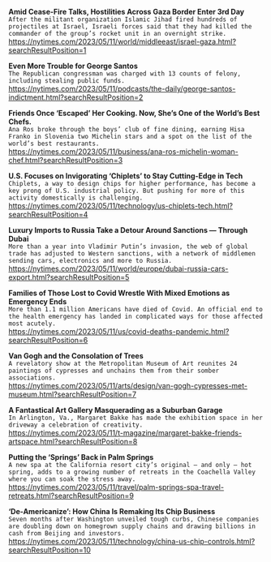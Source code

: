 **Amid Cease-Fire Talks, Hostilities Across Gaza Border Enter 3rd Day**\
`After the militant organization Islamic Jihad fired hundreds of projectiles at Israel, Israeli forces said that they had killed the commander of the group’s rocket unit in an overnight strike.`\
https://nytimes.com/2023/05/11/world/middleeast/israel-gaza.html?searchResultPosition=1

**Even More Trouble for George Santos**\
`The Republican congressman was charged with 13 counts of felony, including stealing public funds.`\
https://nytimes.com/2023/05/11/podcasts/the-daily/george-santos-indictment.html?searchResultPosition=2

**Friends Once ‘Escaped’ Her Cooking. Now, She’s One of the World’s Best Chefs.**\
`Ana Ros broke through the boys’ club of fine dining, earning Hisa Franko in Slovenia two Michelin stars and a spot on the list of the world’s best restaurants.`\
https://nytimes.com/2023/05/11/business/ana-ros-michelin-woman-chef.html?searchResultPosition=3

**U.S. Focuses on Invigorating ‘Chiplets’ to Stay Cutting-Edge in Tech**\
`Chiplets, a way to design chips for higher performance, has become a key prong of U.S. industrial policy. But pushing for more of this activity domestically is challenging.`\
https://nytimes.com/2023/05/11/technology/us-chiplets-tech.html?searchResultPosition=4

**Luxury Imports to Russia Take a Detour Around Sanctions — Through Dubai**\
`More than a year into Vladimir Putin’s invasion, the web of global trade has adjusted to Western sanctions, with a network of middlemen sending cars, electronics and more to Russia.`\
https://nytimes.com/2023/05/11/world/europe/dubai-russia-cars-export.html?searchResultPosition=5

**Families of Those Lost to Covid Wrestle With Mixed Emotions as Emergency Ends**\
`More than 1.1 million Americans have died of Covid. An official end to the health emergency has landed in complicated ways for those affected most acutely.`\
https://nytimes.com/2023/05/11/us/covid-deaths-pandemic.html?searchResultPosition=6

**Van Gogh and the Consolation of Trees**\
`A revelatory show at the Metropolitan Museum of Art reunites 24 paintings of cypresses and unchains them from their somber associations.`\
https://nytimes.com/2023/05/11/arts/design/van-gogh-cypresses-met-museum.html?searchResultPosition=7

**A Fantastical Art Gallery Masquerading as a Suburban Garage**\
`In Arlington, Va., Margaret Bakke has made the exhibition space in her driveway a celebration of creativity.`\
https://nytimes.com/2023/05/11/t-magazine/margaret-bakke-friends-artspace.html?searchResultPosition=8

**Putting the ‘Springs’ Back in Palm Springs**\
`A new spa at the California resort city’s original — and only — hot spring, adds to a growing number of retreats in the Coachella Valley where you can soak the stress away.`\
https://nytimes.com/2023/05/11/travel/palm-springs-spa-travel-retreats.html?searchResultPosition=9

**‘De-Americanize’: How China Is Remaking Its Chip Business**\
`Seven months after Washington unveiled tough curbs, Chinese companies are doubling down on homegrown supply chains and drawing billions in cash from Beijing and investors.`\
https://nytimes.com/2023/05/11/technology/china-us-chip-controls.html?searchResultPosition=10

